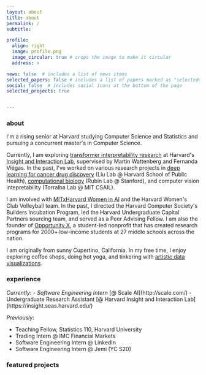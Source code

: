 ```yaml
---
layout: about
title: about
permalink: /
subtitle: 

profile:
  align: right
  image: profile.png
  image_circular: true # crops the image to make it circular
  address: >

news: false  # includes a list of news items
selected_papers: false # includes a list of papers marked as "selected={true}"
social: false  # includes social icons at the bottom of the page
selected_projects: true


---
```


<h3> about </h3>

I'm a rising senior at Harvard studying Computer Science and Statistics and pursuing a concurrent master's in Computer Science.

Currently, I am exploring [transformer interpretability research](/projects/induction) at Harvard's [Insight and Interaction Lab](https://insight.seas.harvard.edu/), supervised by Martin Wattenberg and Fernanda Viégas. In the past, I've worked on various research projects in [deep learning for cancer drug discovery](/projects/deepexplain) (Liu Lab @ Harvard School of Public Health), [computational biology](/projects/reversecnn) (Rubin Lab @ Stanford), and computer vision intepretability (Torralba Lab @ MIT CSAIL).

<!-- My research interests are in developing visualization techniques to understand patterns in large language models.  -->

I am involved with [MITxHarvard Women in AI](https://mitharvardwai.github.io/index.html) and the Harvard Women's Club Volleyball team. In the past, I directed the Harvard Computer Society's Builders Incubation Program, led the Harvard Undergraduate Capital Partners sourcing team, and served as a Peer Advising Fellow. I am also the founder of [Opportunity X](https://opportunityx.org/), a student-led nonprofit that has created research programs for 2000+ low-income students at 27 middle schools across the nation.

<!-- At Harvard, I am the co-president of [MITxHarvard Women in AI](https://mitharvardwai.github.io/index.html) and a member of the Women's Club Volleyball team. I've helped lead the Harvard Computer Society, Women in Computer Science, and Harvard Undergraduate Capital Partners. I've also served in several teaching and advising roles, including being a Teaching Fellow for Statistics 110 and a Peer Advising Fellow. -->
<!-- involved with the [Harvard AI Safety Team](https://haist.ai/). -->

<!-- This summer, I'll be a software engineering intern at [Scale AI](http://scale.com/) on their Enterprise Generative Platform team. Previously, I've worked at IMC, Hudson River Trading, LinkedIn, and Jemi (YC S20). I am also the founder of [Opportunity X](https://opportunityx.org/), a student-led nonprofit that has created research programs for 2000+ low-income students at 27 middle schools across the nation. -->

I am originally from sunny Cupertino, California. In my free time, I enjoy exploring coffee shops, doing hot yoga, and tinkering with [artistic data visualizations](https://github.com/cynthia9chen/data-art). 

<!-- &#8202; -->

<!-- You can find me on [Twitter](https://twitter.com/chenxcynthia), [LinkedIn](https://www.linkedin.com/in/cchen18/), and [Github](https://github.com/cynthia9chen), or shoot me an email at <a href="mailto:cynthiachen@college.harvard.edu">cynthiachen@college.harvard.edu</a>. I'd love to chat! -->


<h3> experience </h3>
<i>Currently:</i>
- <i>Software Engineering Intern </i>[@ Scale AI](http://scale.com/)
- Undergraduate Research Assistant [@ Harvard Insight and Interaction Lab](https://insight.seas.harvard.edu/)

<i>Previously:</i>
- Teaching Fellow, Statistics 110, Harvard University
- Trading Intern @ IMC Financial Markets
- Software Engineering Intern @ LinkedIn
- Software Engineering Intern @ Jemi (YC S20)

<!-- &#8202; -->

<h3>featured projects</h3>